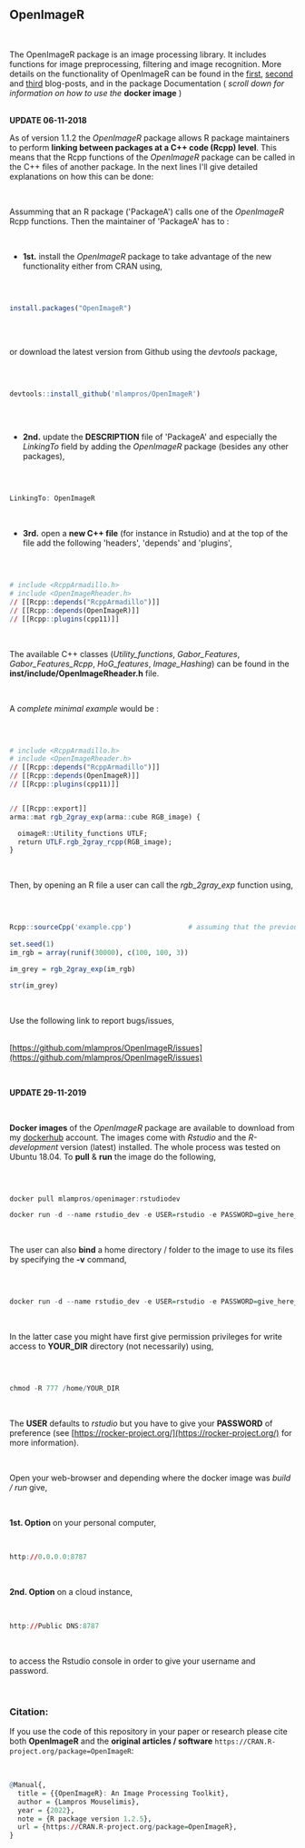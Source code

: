 

## OpenImageR

<br>

The OpenImageR package is an image processing library. It includes functions for image preprocessing, filtering and image recognition. More details on the functionality of OpenImageR can be found in the [first](http://mlampros.github.io/2016/07/08/OpenImageR/), [second](http://mlampros.github.io/2018/08/08/Gabor_Feature_Extraction/) and [third](http://mlampros.github.io/2018/11/09/Image_Segmentation_Superpixels_Clustering/) blog-posts, and in the package Documentation  ( *scroll down for information on how to use the* **docker image** )
<br><br>


**UPDATE 06-11-2018**

As of version 1.1.2 the *OpenImageR* package allows R package maintainers to perform **linking between packages at a C++ code (Rcpp) level**. This means that the Rcpp functions of the *OpenImageR* package can be called in the C++ files of another package. In the next lines I'll give detailed explanations on how this can be done:

<br>

Assumming that an R package ('PackageA') calls one of the *OpenImageR* Rcpp functions. Then the maintainer of 'PackageA' has to :

<br>

* **1st.** install the *OpenImageR* package to take advantage of the new functionality either from CRAN using,

<br>


```R

install.packages("OpenImageR")
 

```

<br>

or download the latest version from Github using the *devtools* package,

<br>

```R

devtools::install_github('mlampros/OpenImageR')
 

```

<br>

* **2nd.** update the **DESCRIPTION** file of 'PackageA' and especially the *LinkingTo* field by adding the *OpenImageR* package (besides any other packages),

<br>

```R

LinkingTo: OpenImageR

```

<br>

* **3rd.** open a **new C++ file** (for instance in Rstudio) and at the top of the file add the following 'headers', 'depends' and 'plugins',

<br>

```R

# include <RcppArmadillo.h>
# include <OpenImageRheader.h>
// [[Rcpp::depends("RcppArmadillo")]]
// [[Rcpp::depends(OpenImageR)]]
// [[Rcpp::plugins(cpp11)]]


```
<br>

The available C++ classes (*Utility_functions*, *Gabor_Features*, *Gabor_Features_Rcpp*, *HoG_features*, *Image_Hashing*) can be found in the **inst/include/OpenImageRheader.h** file.

<br>

A *complete minimal example* would be :

<br>

```R

# include <RcppArmadillo.h>
# include <OpenImageRheader.h>
// [[Rcpp::depends("RcppArmadillo")]]
// [[Rcpp::depends(OpenImageR)]]
// [[Rcpp::plugins(cpp11)]]


// [[Rcpp::export]]
arma::mat rgb_2gray_exp(arma::cube RGB_image) {

  oimageR::Utility_functions UTLF;
  return UTLF.rgb_2gray_rcpp(RGB_image);
}


```

<br>

Then, by opening an R file a user can call the *rgb_2gray_exp* function using,

<br>

```R

Rcpp::sourceCpp('example.cpp')              # assuming that the previous Rcpp code is included in 'example.cpp' 
             
set.seed(1)
im_rgb = array(runif(30000), c(100, 100, 3))

im_grey = rgb_2gray_exp(im_rgb)

str(im_grey)

```

<br>

Use the following link to report bugs/issues,
<br><br>

[https://github.com/mlampros/OpenImageR/issues](https://github.com/mlampros/OpenImageR/issues)


<br>


**UPDATE 29-11-2019**

<br>

**Docker images** of the *OpenImageR* package are available to download from my [dockerhub](https://hub.docker.com/r/mlampros/openimager) account. The images come with *Rstudio* and the *R-development* version (latest) installed. The whole process was tested on Ubuntu 18.04. To **pull** & **run** the image do the following,

<br>

```R

docker pull mlampros/openimager:rstudiodev

docker run -d --name rstudio_dev -e USER=rstudio -e PASSWORD=give_here_your_password --rm -p 8787:8787 mlampros/openimager:rstudiodev

```

<br>

The user can also **bind** a home directory / folder to the image to use its files by specifying the **-v** command,

<br>

```R

docker run -d --name rstudio_dev -e USER=rstudio -e PASSWORD=give_here_your_password --rm -p 8787:8787 -v /home/YOUR_DIR:/home/rstudio/YOUR_DIR mlampros/openimager:rstudiodev


```

<br>

In the latter case you might have first give permission privileges for write access to **YOUR_DIR** directory (not necessarily) using,

<br>

```R

chmod -R 777 /home/YOUR_DIR


```

<br>

The **USER** defaults to *rstudio* but you have to give your **PASSWORD** of preference (see [https://rocker-project.org/](https://rocker-project.org/) for more information).

<br>

Open your web-browser and depending where the docker image was *build / run* give, 

<br>

**1st. Option** on your personal computer,

<br>

```R
http://0.0.0.0:8787 

```

<br>

**2nd. Option** on a cloud instance, 

<br>

```R
http://Public DNS:8787

```

<br>

to access the Rstudio console in order to give your username and password.

<br>

### **Citation:**

If you use the code of this repository in your paper or research please cite both **OpenImageR** and the **original articles / software** `https://CRAN.R-project.org/package=OpenImageR`:

<br>

```R
@Manual{,
  title = {{OpenImageR}: An Image Processing Toolkit},
  author = {Lampros Mouselimis},
  year = {2022},
  note = {R package version 1.2.5},
  url = {https://CRAN.R-project.org/package=OpenImageR},
}
```

<br>

